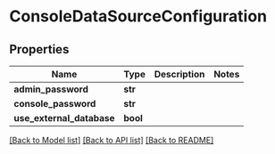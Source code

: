 # ConsoleDataSourceConfiguration

## Properties
Name | Type | Description | Notes
------------ | ------------- | ------------- | -------------
**admin_password** | **str** |  | 
**console_password** | **str** |  | 
**use_external_database** | **bool** |  | 

[[Back to Model list]](../README.md#documentation-for-models) [[Back to API list]](../README.md#documentation-for-api-endpoints) [[Back to README]](../README.md)

